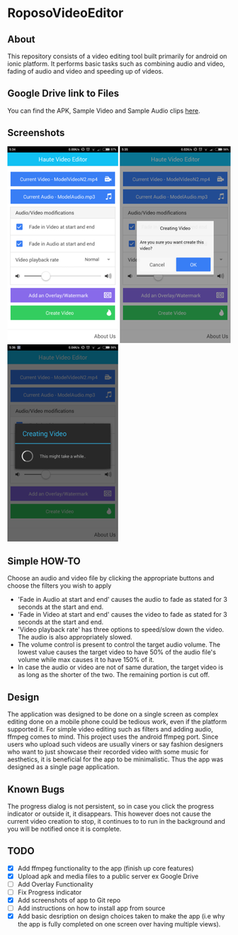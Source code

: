 # RoposoVideoEditor
## About
This repository consists of a video editing tool built primarily for android on ionic platform. It performs basic tasks such as combining audio and video, fading of audio and video and speeding up of videos.
## Google Drive link to Files
You can find the APK, Sample Video and Sample Audio clips [here](https://drive.google.com/folderview?id=0B325xi9X7oeXa04zTWF0MGdzWG8&usp=sharing).

## Screenshots
<img src="Screenshot_2016-04-16-05-34-23_com.ionicframework.roposovideo767419.png" width="250"/>
<img src="Screenshot_2016-04-16-05-35-52_com.ionicframework.roposovideo767419.png" width="250"/>
<img src="Screenshot_2016-04-16-05-36-09_com.ionicframework.roposovideo767419.png" width="250"/>

## Simple HOW-TO
Choose an audio and video file by clicking the appropriate buttons and choose the filters you wish to apply
- 'Fade in Audio at start and end' causes the audio to fade as stated for 3 seconds at the start and end.
- 'Fade in Video at start and end' causes the video to fade as stated for 3 seconds at the start and end.
- 'Video playback rate' has three options to speed/slow down the video. The audio is also appropriately slowed.
- The volume control is present to control the target audio volume. The lowest value causes the target video to have 50% of the audio file's volume while max causes it to have 150% of it.
- In case the audio or video are not of same duration, the target video is as long as the shorter of the two. The remaining portion is cut off.

## Design
The application was designed to be done on a single screen as complex editing done on a mobile phone could be tedious work, even if the platform supported it. For simple video editing such as filters and adding audio, ffmpeg comes to mind. This project uses the android ffmpeg port. Since users who upload such videos are usually viners or say fashion designers who want to just showcase their recorded video with some music for aesthetics, it is beneficial for the app to be minimalistic. Thus the app was designed as a single page application.

## Known Bugs
The progress dialog is not persistent, so in case you click the progress indicator or outside it, it disappears. This however does not cause the current video creation to stop, it continues to to run in the background and you will be notified once it is complete.

## TODO
- [x] Add ffmpeg functionality to the app (finish up core features)
- [x] Upload apk and media files to a public server ex Google Drive
- [ ] Add Overlay Functionality
- [ ] Fix Progress indicator
- [x] Add screenshots of app to Git repo
- [ ] Add instructions on how to install app from source
- [x] Add basic desription on design choices taken to make the app (i.e why the app is fully completed on one screen over having multiple views).
